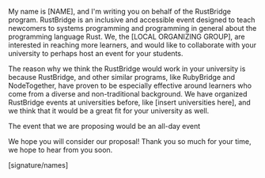 My name is [NAME], and I'm writing you on behalf of the RustBridge program. RustBridge is an inclusive and accessible event designed to teach newcomers to systems programming and programming in general about the programming language Rust. We, the [LOCAL ORGANIZING GROUP], are interested in reaching more learners, and would like to collaborate with your university to perhaps host an event for your students.

The reason why we think the RustBridge would work in your university is because RustBridge, and other similar programs, like RubyBridge and NodeTogether, have proven to be especially effective around learners who come from a diverse and non-traditional background. We have organized RustBridge events at universities before, like [insert universities here], and we think that it would be a great fit for your university as well.

The event that we are proposing would be an all-day event

We hope you will consider our proposal! Thank you so much for your time, we hope to hear from you soon.

[signature/names]
